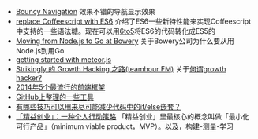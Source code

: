 * [Bouncy Navigation](http://codyhouse.co/gem/bouncy-navigation/) 效果不错的导航显示效果
* [replace Coffeescript with ES6](http://robots.thoughtbot.com/replace-coffeescript-with-es6) 介绍了ES6一些新特性能来实现Coffeescript中支持的一些语法糖。现在可以用[6to5](https://6to5.org/)将ES6的代码转化成ES5的
* [Moving from Node.js to Go at Bowery](http://bowery.io/posts/Nodejs-to-Golang-Bowery/) 关于Bowery公司为什么要从用Node.js到用Go
* [getting started with meteor.js](http://joshowens.me/getting-started-with-meteor-js/)
* [Strikingly 的 Growth Hacking 之路(teamhour FM)](http://teahour.fm/2015/01/29/growth-hacking-in-strikingly.html) 关于[何谓growth hacker?](http://www.36kr.com/p/151706.html)
* [2014年5个最流行的前端框架](http://zhuanlan.zhihu.com/FrontendMagazine/19951923)
* [GitHub上整理的一些工具](http://segmentfault.com/q/1010000002404545)
* [有哪些技巧可以用来尽可能减少代码中的if/else嵌套？](http://segmentfault.com/q/1010000000330549)
* [「精益创业」：一种个人行动策略](http://zhuanlan.zhihu.com/rensheng/19740314) 「精益创业」里最核心的概念叫做「最小化可行产品」（minimum viable product，MVP）。以及，构建-测量-学习
